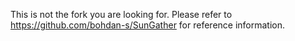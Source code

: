 This is not the fork you are looking for. Please refer to
https://github.com/bohdan-s/SunGather for reference information.
